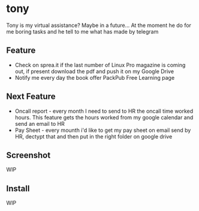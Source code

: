 # tony
Tony is my virtual assistance? Maybe in a future... At the moment he do for me boring tasks and he tell to me what has made by telegram

## Feature
* Check on sprea.it if the last number of Linux Pro magazine is coming out, if present download the pdf and push it on my Google Drive
* Notify me every day the book offer PackPub Free Learning page 

## Next Feature
* Oncall report - every month I need to send to HR the oncall time worked hours. This feature gets the hours worked from my google calendar and send an email to HR
* Pay Sheet - every mounth i'd like to get my pay sheet on email send by HR, dectypt that and then put in the right folder on google drive 

## Screenshot
WIP

## Install 
WIP
